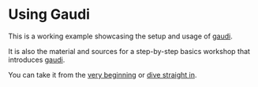 # Using Gaudi

This is a working example showcasing the setup and usage of [gaudi](https://github.com/damphyr/gaudi).

It is also the material and sources for a step-by-step basics workshop that introduces [gaudi](https://github.com/damphyr/gaudi).

You can take it from the [very beginning](doc/Context.md) or [dive straight in](doc/Start.md).
